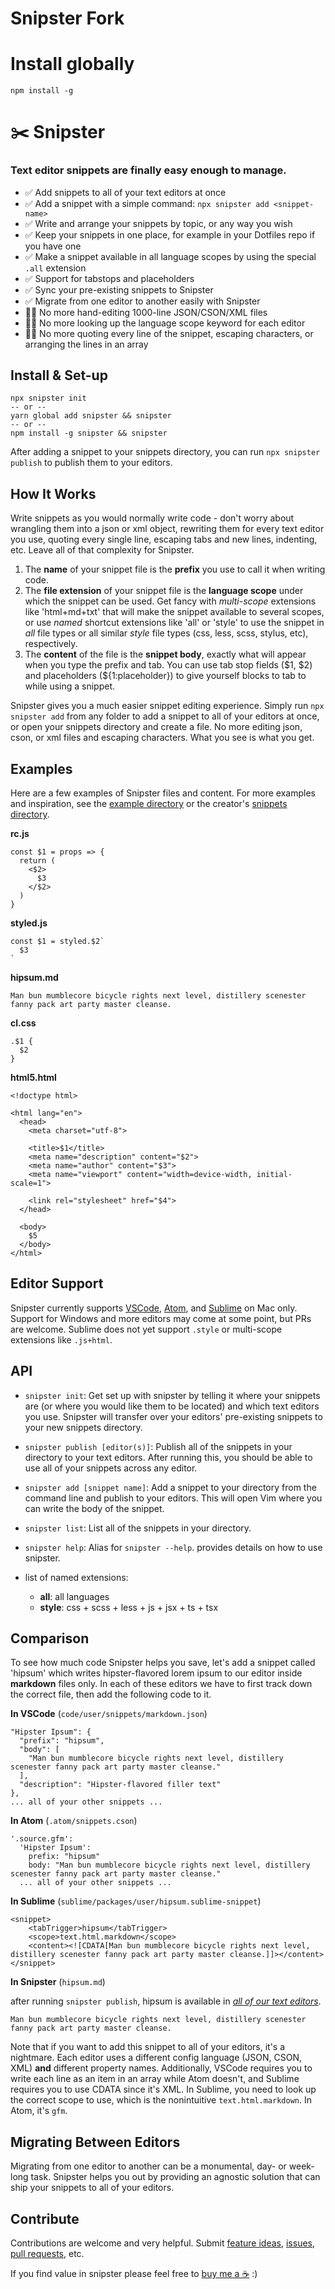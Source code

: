 # Snipster Fork

# Install globally

`npm install -g`

# ✂️ Snipster

### Text editor snippets are finally easy enough to manage.

- ✅ Add snippets to all of your text editors at once
- ✅ Add a snippet with a simple command: `npx snipster add <snippet-name>`
- ✅ Write and arrange your snippets by topic, or any way you wish
- ✅ Keep your snippets in one place, for example in your Dotfiles repo if you have one
- ✅ Make a snippet available in all language scopes by using the special `.all` extension
- ✅ Support for tabstops and placeholders
- ✅ Sync your pre-existing snippets to Snipster
- ✅ Migrate from one editor to another easily with Snipster
- 🙅‍♀️ No more hand-editing 1000-line JSON/CSON/XML files
- 🙅‍♀️ No more looking up the language scope keyword for each editor
- 🙅‍♀️ No more quoting every line of the snippet, escaping characters, or arranging the lines in an array

## Install & Set-up

```
npx snipster init
-- or --
yarn global add snipster && snipster
-- or --
npm install -g snipster && snipster
```

After adding a snippet to your snippets directory, you can run `npx snipster publish` to publish them to your editors.

## How It Works

Write snippets as you would normally write code - don't worry about wrangling them into a json or xml object, rewriting them for every text editor you use, quoting every single line, escaping tabs and new lines, indenting, etc. Leave all of that complexity for Snipster.

1. The **name** of your snippet file is the **prefix** you use to call it when writing code.
2. The **file extension** of your snippet file is the **language scope** under which the snippet can be used. Get fancy with _multi-scope_ extensions like 'html+md+txt' that will make the snippet available to several scopes, or use _named_ shortcut extensions like 'all' or 'style' to use the snippet in _all_ file types or all similar _style_ file types (css, less, scss, stylus, etc), respectively.
3. The **content** of the file is the **snippet body**, exactly what will appear when you type the prefix and tab. You can use tab stop fields ($1, $2) and placeholders (\${1:placeholder}) to give yourself blocks to tab to while using a snippet.

Snipster gives you a much easier snippet editing experience. Simply run `npx snipster add` from any folder to add a snippet to all of your editors at once, or open your snippets directory and create a file. No more editing json, cson, or xml files and escaping characters. What you see is what you get.

## Examples

Here are a few examples of Snipster files and content. For more examples and inspiration, see the [example directory](https://github.com/jhanstra/snipster/tree/master/examples) or the creator's [snippets directory](https://github.com/jhanstra/dotfiles/tree/master/snippets).

**rc.js**

```
const $1 = props => {
  return (
    <$2>
      $3
    </$2>
  )
}
```

**styled.js**

```
const $1 = styled.$2`
  $3
`
```

**hipsum.md**

```
Man bun mumblecore bicycle rights next level, distillery scenester fanny pack art party master cleanse.
```

**cl.css**

```
.$1 {
  $2
}
```

**html5.html**

```
<!doctype html>

<html lang="en">
  <head>
    <meta charset="utf-8">

    <title>$1</title>
    <meta name="description" content="$2">
    <meta name="author" content="$3">
    <meta name="viewport" content="width=device-width, initial-scale=1">

    <link rel="stylesheet" href="$4">
  </head>

  <body>
    $5
  </body>
</html>
```

## Editor Support

Snipster currently supports [VSCode](https://code.visualstudio.com/), [Atom](https://atom.io/), and [Sublime](https://www.sublimetext.com/) on Mac only. Support for Windows and more editors may come at some point, but PRs are welcome. Sublime does not yet support `.style` or multi-scope extensions like `.js+html`.

## API

- `snipster init`: Get set up with snipster by telling it where your snippets are (or where you would like them to be located) and which text editors you use. Snipster will transfer over your editors' pre-existing snippets to your new snippets directory.

- `snipster publish [editor(s)]`: Publish all of the snippets in your directory to your text editors. After running this, you should be able to use all of your snippets across any editor.

- `snipster add [snippet name]`: Add a snippet to your directory from the command line and publish to your editors. This will open Vim where you can write the body of the snippet.

- `snipster list`: List all of the snippets in your directory.

- `snipster help`: Alias for `snipster --help`. provides details on how to use snipster.

- list of named extensions:
  - **all**: all languages
  - **style**: css + scss + less + js + jsx + ts + tsx

## Comparison

To see how much code Snipster helps you save, let's add a snippet called 'hipsum' which writes hipster-flavored lorem ipsum to our editor inside **markdown** files only. In each of these editors we have to first track down the correct file, then add the following code to it.

**In VSCode** (`code/user/snippets/markdown.json`)

```
"Hipster Ipsum": {
  "prefix": "hipsum",
  "body": [
    "Man bun mumblecore bicycle rights next level, distillery scenester fanny pack art party master cleanse."
  ],
  "description": "Hipster-flavored filler text"
},
... all of your other snippets ...
```

**In Atom** (`.atom/snippets.cson`)

```
'.source.gfm':
  'Hipster Ipsum':
    prefix: "hipsum"
    body: "Man bun mumblecore bicycle rights next level, distillery scenester fanny pack art party master cleanse."
  ... all of your other snippets ...
```

**In Sublime** (`sublime/packages/user/hipsum.sublime-snippet`)

```
<snippet>
	<tabTrigger>hipsum</tabTrigger>
	<scope>text.html.markdown</scope>
	<content><![CDATA[Man bun mumblecore bicycle rights next level, distillery scenester fanny pack art party master cleanse.]]></content>
</snippet>

```

**In Snipster** (`hipsum.md`)

after running `snipster publish`, hipsum is available in _[all of our text editors](https://giphy.com/search/mind-blown)_.

```
Man bun mumblecore bicycle rights next level, distillery scenester fanny pack art party master cleanse.
```

Note that if you want to add this snippet to all of your editors, it's a nightmare. Each editor uses a different config language (JSON, CSON, XML) **and** different property names. Additionally, VSCode requires you to write each line as an item in an array while Atom doesn't, and Sublime requires you to use CDATA since it's XML. In Sublime, you need to look up the correct scope to use, which is the nonintuitive `text.html.markdown`. In Atom, it's `gfm`.

## Migrating Between Editors

Migrating from one editor to another can be a monumental, day- or week- long task. Snipster helps you out by providing an agnostic solution that can ship your snippets to all of your editors.

## Contribute

Contributions are welcome and very helpful. Submit [feature ideas](https://github.com/jhanstra/snipster/projects/1), [issues](https://github.com/jhanstra/snipster/issues/new), [pull requests](https://github.com/jhanstra/snipster/pulls), etc.

If you find value in snipster please feel free to [buy me a ☕](https://www.paypal.me/jhanstra/4) :)
